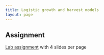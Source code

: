 ```yaml
---
title: Logistic growth and harvest models
layout: page
---
```



## Assignment

[Lab assignment](lab-harvest.pdf) with 4 slides per page






